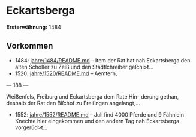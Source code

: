 # Eckartsberga

**Ersterwähnung:** 1484

## Vorkommen
- 1484: [jahre/1484/README.md](../jahre/1484/README.md) – Item der Rat hat nah Eckartsberga den alten Schoſſer
zu Zeiß und den Stadtſchreiber geſchi>t...
- 1520: [jahre/1520/README.md](../jahre/1520/README.md) – Aemtern,


— 188 —

Weißenfels, Freiburg und Eckartsberga dem Rate Hin-
derung gethan, deshalb der Rat den Biſchof zu Freiſingen
angelangt,...
- 1552: [jahre/1552/README.md](../jahre/1552/README.md) – Juli ſind 4000 Pferde und 9 Fähnlein
Knechte hier eingekommen und den andern Tag nah
Eckartsberga vorgerüd>t...
